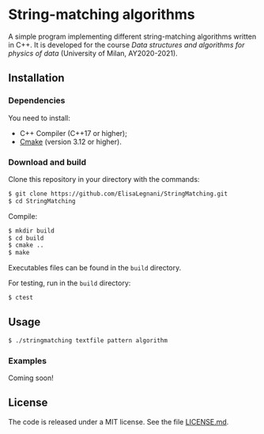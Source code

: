 # String-matching algorithms

A simple program implementing different string-matching algorithms written in C++. It is developed for the course *Data structures and algorithms for physics of data* (University of Milan, AY2020-2021).

## Installation

### Dependencies

You need to install:
- C++ Compiler (C++17 or higher);
- [Cmake](https://cmake.org/) (version 3.12 or higher).

### Download and build

Clone this repository in your directory with the commands: 
```sh
$ git clone https://github.com/ElisaLegnani/StringMatching.git
$ cd StringMatching
```

Compile:

```sh
$ mkdir build
$ cd build
$ cmake ..
$ make
```

Executables files can be found in the `build` directory.

For testing, run in the `build` directory:

```sh
$ ctest
```

## Usage

```sh
$ ./stringmatching textfile pattern algorithm
```

### Examples

Coming soon!

## License

The code is released under a MIT license. See the file [LICENSE.md](https://github.com/ElisaLegnani/StringMatching/blob/master/LICENSE.md).